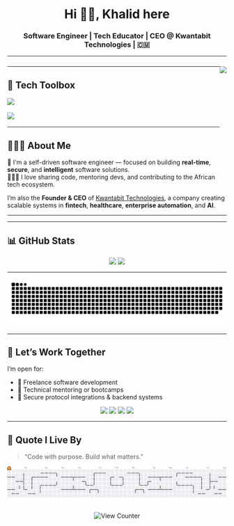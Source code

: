 <h1 align="center">Hi 👋🏽, Khalid here</h1>
<h3 align="center">Software Engineer | Tech Educator | CEO @ Kwantabit Technologies | 🇨🇲</h3>

---

###

<img align="right" height="150" src="https://i.imgflip.com/65efzo.gif"  />

###

---

## 🔧 Tech Toolbox

<p align="left">
  <img src="https://skillicons.dev/icons?i=python,go,java,js,react,rest,c,cpp" />
</p>

<p align="left">
  <img src="https://skillicons.dev/icons?i=fastapi,mongodb,postgres,docker,linux,bash,git,vscode" />
</p>

---

## 👨🏽‍💻 About Me

🚀 I'm a self-driven software engineer — focused on building **real-time**, **secure**, and **intelligent** software solutions.  
👨🏽‍🏫 I love sharing code, mentoring devs, and contributing to the African tech ecosystem.

I’m also the **Founder & CEO** of [Kwantabit Technologies](https://kwantabit.com), a company creating scalable systems in **fintech**, **healthcare**, **enterprise automation**, and **AI**.

---


---

## 📊 GitHub Stats

<p align="center">
  <img src="https://github-readme-stats.vercel.app/api?username=Munyajunior&show_icons=true&theme=radical&count_private=true" height="200"/>
  <img src="https://github-readme-stats.vercel.app/api/top-langs/?username=Munyajunior&theme=radical&layout=compact" height="200"/>
</p>

---

<p align="center">
  <img src="https://raw.githubusercontent.com/Platane/snk/output/github-contribution-grid-snake-dark.svg" alt="snake animation" />
</p>

---

## 💼 Let’s Work Together

I’m open for:
- 🔧 Freelance software development
- 🧠 Technical mentoring or bootcamps
- 🔐 Secure protocol integrations & backend systems

<p align="center">
  <a href="mailto:fulmommunya@gmail.com"><img src="https://img.shields.io/badge/Email-red?style=for-the-badge&logo=gmail" /></a>
  <a href="https://linkedin.com/in/munya-ivo-jr-664635279"><img src="https://img.shields.io/badge/LinkedIn-blue?style=for-the-badge&logo=linkedin" /></a>
  <a href="https://x.com/FulmomM"><img src="https://img.shields.io/badge/X-Twitter-1DA1F2?style=for-the-badge&logo=twitter" /></a>
  <a href="https://www.instagram.com/i_am.khalid_?igsh=MW9vYzRlaDA0a3E2dg=="><img src="https://img.shields.io/badge/Instagram-purple?style=for-the-badge&logo=instagram" /></a>
</p>

---

## 🧠 Quote I Live By

> “Code with purpose. Build what matters.”

<picture>
  <source media="(prefers-color-scheme: dark)" srcset="https://raw.githubusercontent.com/Munyajunior/Munyajunior/output/pacman-contribution-graph-dark.svg">
  <source media="(prefers-color-scheme: light)" srcset="https://raw.githubusercontent.com/Munyajunior/Munyajunior/output/pacman-contribution-graph.svg">
  <img alt="pacman contribution graph" src="https://raw.githubusercontent.com/Munyajunior/Munyajunior/output/pacman-contribution-graph.svg">
</picture>

###

<p align="center">
  <img src="https://komarev.com/ghpvc/?username=Munyajunior&label=Profile%20Views&color=blue" alt="View Counter"/>
</p>

